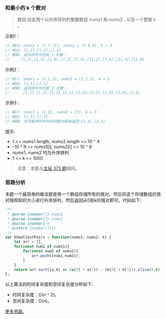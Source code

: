 ###  和最小的 k 个数对

> 题目:给定两个以升序排列的整数数组 nums1 和 nums2 , 以及一个整数 k 。

示例1：

```js
// 输入: nums1 = [1,7,11], nums2 = [2,4,6], k = 3
// 输出: [1,2],[1,4],[1,6]
// 解释: 返回序列中的前 3 对数：
//     [1,2],[1,4],[1,6],[7,2],[7,4],[11,2],[7,6],[11,4],[11,6]
```

示例2：

```js
// 输入: nums1 = [1,1,2], nums2 = [1,2,3], k = 2
// 输出: [1,1],[1,1]
// 解释: 返回序列中的前 2 对数：
//      [1,1],[1,1],[1,2],[2,1],[1,2],[2,2],[1,3],[1,3],[2,3]
```

示例3：

```js
// 输入: nums1 = [1,2], nums2 = [3], k = 3 
// 输出: [1,3],[2,3]
// 解释: 也可能序列中所有的数对都被返回:[1,3],[2,3]
```

提示:

* 1 <= nums1.length, nums2.length <= 10 ^ 4
* -10 ^ 9 <= nums1[i], nums2[i] <= 10 ^ 9
* nums1, nums2 均为升序排列
* 1 <= k <= 1000


> 注意：本题与[主站 373 题](https://leetcode-cn.com/problems/find-k-pairs-with-smallest-sums/)相同。

### 思路分析

本题一个最简单的做法就是用一个数组存储所有的值对，然后将这个存储数组的值对按照和的大小进行升序排列，然后返回从0到k的值对即可。代码如下:

```js
/**
 * @param {number[]} nums1
 * @param {number[]} nums2
 * @param {number} k
 * @return {number[][]}
 */
var kSmallestPairs = function(nums1, nums2, k) {
    let arr = [];
    for(const num1 of nums1){
        for(const num2 of nums2){
            arr.push([num1,num2]);
        }
    }
    return arr.sort((a,b) => (a[0] + a[1]) - (b[0] + b[1])).slice(0,k);
};
```

以上算法的时间复杂度和空间复杂度分析如下:

* 时间复杂度：O(n ^ 2)。
* 空间复杂度：O(n)。

[更多思路](https://leetcode-cn.com/problems/qn8gGX/solution/he-zui-xiao-de-k-ge-shu-dui-by-leetcode-eoce6/)。
